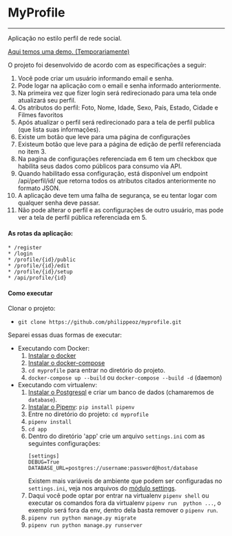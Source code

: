 # MyProfile
___
Aplicação no estilo perfil de rede social.

[Aqui temos uma demo. (Temporariamente)]('http://myprofile.valfok.com')

O projeto foi desenvolvido de acordo com as especificações a seguir:
    
1. Você pode criar um usuário informando email e senha.
2. Pode logar na aplicação com o email e senha informado anteriormente.
3. Na primeira vez que fizer login será redirecionado para uma tela onde atualizará seu perfil.
3. Os atributos do perfil: Foto, Nome, Idade, Sexo, País, Estado, Cidade e Filmes favoritos
5. Após atualizar o perfil será redirecionado para a tela de perfil publica (que lista suas informações).
6. Existe um botão que leve para uma página de configurações
7. Existeum botão que leve para a página de edição de perfil referenciada no item 3.
8. Na pagina de configurações referenciada em 6 tem um checkbox que habilita seus dados como públicos para consumo via API.
9. Quando habilitado essa configuração, está disponível um endpoint /api/perfil/id/ que retorna todos os atributos citados anteriormente no formato JSON.
10. A aplicação deve tem uma falha de segurança, se eu tentar logar com qualquer senha deve passar.
11. Não pode alterar o perfil e as configurações de outro usuário, mas pode ver a tela de perfil pública referenciada em 5.

#### As rotas da aplicação:

    * /register
    * /login
    * /profile/{id}/public
    * /profile/{id}/edit
    * /profile/{id}/setup
    * /api/profile/{id}

#### Como executar
Clonar o projeto:
-  `git clone https://github.com/philippeoz/myprofile.git`

Separei essas duas formas de executar:
-  Executando com Docker:
    1. [Instalar o docker]('https://docs.docker.com/install/')
    2. [Instalar o docker-compose]('https://docs.docker.com/compose/install/')
    3. `cd myprofile` para entrar no diretório do projeto.
    4. `docker-compose up --build` ou `docker-compose --build -d` (daemon)
- Executando com virtualenv:
    1. [Instalar o Postgresql]('https://www.postgresql.org/download/') e criar um banco de dados (chamaremos de `database`).
    2. [Instalar o Pipenv]('https://github.com/pypa/pipenv'): `pip install pipenv`
    3. Entre no diretório do projeto: `cd myprofile`
    4. `pipenv install`
    5. `cd app`
    6. Dentro do diretório 'app' crie um arquivo `settings.ini` com as seguintes configurações:
        ```
        [settings]
        DEBUG=True
        DATABASE_URL=postgres://username:password@host/database
        ```
        Existem mais variáveis de ambiente que podem ser configuradas no `settings.ini`, veja nos arquivos do [módulo settings]('https://github.com/philippeoz/myprofile/tree/master/app/settings').
    7. Daqui você pode optar por entrar na virtualenv `pipenv shell` ou executar os comandos fora da virtualenv `pipenv run  python ...`, o exemplo será fora da env, dentro dela basta remover o `pipenv run`.
    8. `pipenv run python manage.py migrate`
    9. `pipenv run python manage.py runserver`

